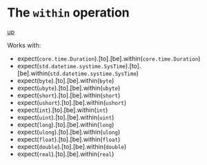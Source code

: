 # The `within` operation

[up](../README.md)

Works with:
  - expect(`core.time.Duration`).[to].[be].within(`core.time.Duration`)
  - expect(`std.datetime.systime.SysTime`).[to].[be].within(`std.datetime.systime.SysTime`)
  - expect(`byte`).[to].[be].within(`byte`)
  - expect(`ubyte`).[to].[be].within(`ubyte`)
  - expect(`short`).[to].[be].within(`short`)
  - expect(`ushort`).[to].[be].within(`ushort`)
  - expect(`int`).[to].[be].within(`int`)
  - expect(`uint`).[to].[be].within(`uint`)
  - expect(`long`).[to].[be].within(`long`)
  - expect(`ulong`).[to].[be].within(`ulong`)
  - expect(`float`).[to].[be].within(`float`)
  - expect(`double`).[to].[be].within(`double`)
  - expect(`real`).[to].[be].within(`real`)
